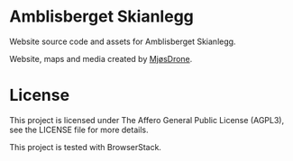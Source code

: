# Amblisberget Skianlegg

Website source code and assets for Amblisberget Skianlegg.

Website, maps and media created by [MjøsDrone](https://mjosdrone.no).


# License

This project is licensed under The Affero General Public License (AGPL3), see the LICENSE file for more details.

This project is tested with BrowserStack.